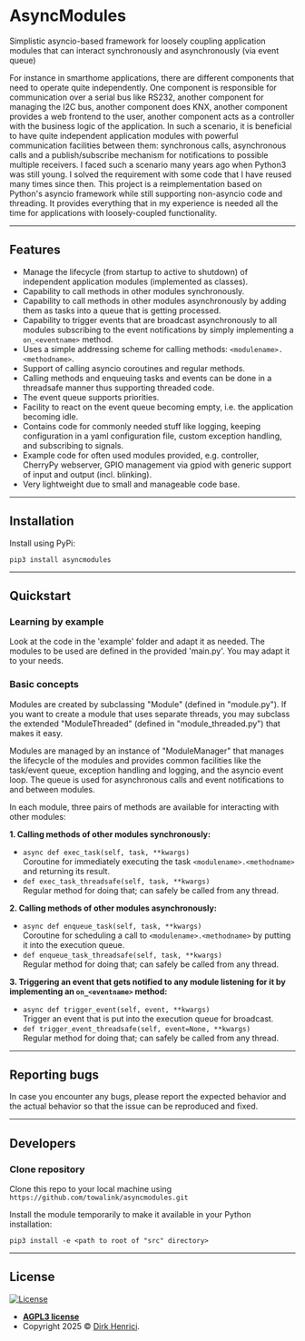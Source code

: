 # AsyncModules

Simplistic asyncio-based framework for loosely coupling application modules that can interact synchronously and asynchronously (via event queue) 

For instance in smarthome applications, there are different components that need to operate quite independently. One component is responsible for communication over a serial bus like RS232, another component for managing the I2C bus, another component does KNX, another component provides a web frontend to the user, another component acts as a controller with the business logic of the application. In such a scenario, it is beneficial to have quite independent application modules with powerful communication facilities between them: synchronous calls, asynchronous calls and a publish/subscribe mechanism for notifications to possible multiple receivers. I faced such a scenario many years ago when Python3 was still young. I solved the requirement with some code that I have reused many times since then. This project is a reimplementation based on Python's asyncio framework while still supporting non-asyncio code and threading. It provides everything that in my experience is needed all the time for applications with loosely-coupled functionality.

---

## Features

- Manage the lifecycle (from startup to active to shutdown) of independent application modules (implemented as classes).
- Capability to call methods in other modules synchronously.
- Capability to call methods in other modules asynchronously by adding them as tasks into a queue that is getting processed.
- Capability to trigger events that are broadcast asynchronously to all modules subscribing to the event notifications by simply implementing a `on_<eventname>` method.
- Uses a simple addressing scheme for calling methods: `<modulename>.<methodname>`.
- Support of calling asyncio coroutines and regular methods.
- Calling methods and enqueuing tasks and events can be done in a threadsafe manner thus supporting threaded code.
- The event queue supports priorities.
- Facility to react on the event queue becoming empty, i.e. the application becoming idle.
- Contains code for commonly needed stuff like logging, keeping configuration in a yaml configuration file, custom exception handling, and subscribing to signals.
- Example code for often used modules provided, e.g. controller, CherryPy webserver, GPIO management via gpiod with generic support of input and output (incl. blinking).
- Very lightweight due to small and manageable code base.

---

## Installation

Install using PyPi:

```shell
pip3 install asyncmodules
```

<!--
### Package for Debian Linux

Download the provided Debian package (in the desired version) and install it:

```shell
dpkg -i python3-asyncmodules_0.1.0-1_all.deb
```

### Package for Alpine Linux

You may install the Alpine package (https://pkgs.alpinelinux.org/packages?name=py3-asyncmodules) from Alpine's testing repository:

```shell
apk add asyncmodules@testing
```

Note that a line like `@testing https://dl-cdn.alpinelinux.org/alpine/edge/testing` needs to be present in `/etc/apk/repositories` to make the testing repository available.
-->

---

## Quickstart

### Learning by example

Look at the code in the 'example' folder and adapt it as needed. The modules to be used are defined in the provided 'main.py'. You may adapt it to your needs.

### Basic concepts

Modules are created by subclassing "Module" (defined in "module.py"). If you want to create a module that uses separate threads, you may subclass the extended "ModuleThreaded" (defined in "module_threaded.py") that makes it easy.

Modules are managed by an instance of "ModuleManager" that manages the lifecycle of the modules and provides common facilities like the task/event queue, exception handling and logging, and the asyncio event loop. The queue is used for asynchronous calls and event notifications to and between modules.

In each module, three pairs of methods are available for interacting with other modules:

**1. Calling methods of other modules synchronously:**
  - `async def exec_task(self, task, **kwargs)`  
    Coroutine for immediately executing the task `<modulename>.<methodname>` and returning its result.
  - `def exec_task_threadsafe(self, task, **kwargs)`  
    Regular method for doing that; can safely be called from any thread.

**2. Calling methods of other modules asynchronously:**
  - `async def enqueue_task(self, task, **kwargs)`  
    Coroutine for scheduling a call to `<modulename>.<methodname>` by putting it into the execution queue.
  - `def enqueue_task_threadsafe(self, task, **kwargs)`  
    Regular method for doing that; can safely be called from any thread.

**3. Triggering an event that gets notified to any module listening for it by implementing an `on_<eventname>` method:**
  - `async def trigger_event(self, event, **kwargs)`  
    Trigger an event that is put into the execution queue for broadcast.
  - `def trigger_event_threadsafe(self, event=None, **kwargs)`  
    Regular method for doing that; can safely be called from any thread.

---

## Reporting bugs

In case you encounter any bugs, please report the expected behavior and the actual behavior so that the issue can be reproduced and fixed.

---

## Developers

### Clone repository

Clone this repo to your local machine using `https://github.com/towalink/asyncmodules.git`

Install the module temporarily to make it available in your Python installation:
```shell
pip3 install -e <path to root of "src" directory>
```

---

## License

[![License](http://img.shields.io/:license-agpl3-blue.svg?style=flat-square)](https://opensource.org/licenses/AGPL-3.0)

- **[AGPL3 license](https://opensource.org/licenses/AGPL-3.0)**
- Copyright 2025 © <a href="https://github.com/towalink/asyncmodules" target="_blank">Dirk Henrici</a>.

